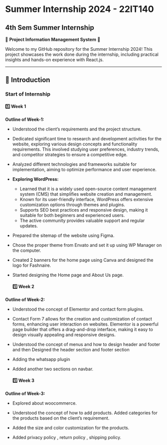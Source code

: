 # Summer Internship 2024 - 22IT140
## 4th Sem Summer Internship

🌟 **Project Information Management System** 🌟

Welcome to my GitHub repository for the Summer Internship 2024! This project showcases the work done during the internship, including practical insights and hands-on experience with React.js.

---

## 🚀 Introduction

### Start of Internship

#### 1️⃣ Week 1

**Outline of Week-1:**

- Understood the client’s requirements and the project structure.

- Dedicated significant time to research and development activities for the website, exploring various design concepts and functionality requirements. This involved studying user preferences, industry trends, and competitor strategies to ensure a competitive edge.

- Analyzed different technologies and frameworks suitable for implementation, aiming to optimize performance and user experience.

- **Exploring WordPress:**
  - Learned that it is a widely used open-source content management system (CMS) that simplifies website creation and management.
  - Known for its user-friendly interface, WordPress offers extensive customization options through themes and plugins.
  - Supports SEO best practices and responsive design, making it suitable for both beginners and experienced users.
  - The active community provides valuable support and regular updates.

- Prepared the sitemap of the website using Figma.

- Chose the proper theme from Envato and set it up using WP Manager on the computer.

- Created 2 banners for the home page using Canva and designed the logo for Fashnaire.

- Started designing the Home page and About Us page.

  #### 1️⃣ Week 2

**Outline of Week-2:**

- Understood the concept of Elementor and contact form plugins.
  
- Contact Form 7 allows for the creation and customization of contact forms, enhancing user interaction on websites. Elementor is a powerful page builder that offers a drag-and-drop interface, making it easy to design visually appealing and responsive designs.
  
- Understood the concept of menus and how to design header and footer and then Designed the header section and footer section
  
- Adding the whatsapp plugin 
  
- Added another two sections on navbar.

  #### 1️⃣ Week 3

**Outline of Week-3:**

- Explored about woocommerce.
  
- Understood the concept of how to add products. Added  categories for the products based on the client’s requirement.
  
- Added the size and color customization for the products.
  
- Added privacy policy , return policy , shipping policy.





